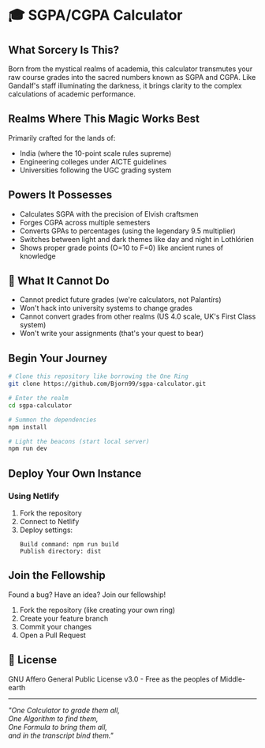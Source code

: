 # 🎓 SGPA/CGPA Calculator

## What Sorcery Is This?

Born from the mystical realms of academia, this calculator transmutes your raw course grades into the sacred numbers known as SGPA and CGPA. Like Gandalf's staff illuminating the darkness, it brings clarity to the complex calculations of academic performance.

## Realms Where This Magic Works Best

Primarily crafted for the lands of:
- India (where the 10-point scale rules supreme)
- Engineering colleges under AICTE guidelines
- Universities following the UGC grading system

## Powers It Possesses

- Calculates SGPA with the precision of Elvish craftsmen
- Forges CGPA across multiple semesters
- Converts GPAs to percentages (using the legendary 9.5 multiplier)
- Switches between light and dark themes like day and night in Lothlórien
- Shows proper grade points (O=10 to F=0) like ancient runes of knowledge

## 🚫 What It Cannot Do

- Cannot predict future grades (we're calculators, not Palantírs)
- Won't hack into university systems to change grades
- Cannot convert grades from other realms (US 4.0 scale, UK's First Class system)
- Won't write your assignments (that's your quest to bear)

## Begin Your Journey

```bash
# Clone this repository like borrowing the One Ring
git clone https://github.com/Bjorn99/sgpa-calculator.git

# Enter the realm
cd sgpa-calculator

# Summon the dependencies
npm install

# Light the beacons (start local server)
npm run dev
```

## Deploy Your Own Instance

### Using Netlify
1. Fork the repository
2. Connect to Netlify
3. Deploy settings:
   ```
   Build command: npm run build
   Publish directory: dist
   ```

## Join the Fellowship

Found a bug? Have an idea? Join our fellowship!
1. Fork the repository (like creating your own ring)
2. Create your feature branch
3. Commit your changes
4. Open a Pull Request

## 📜 License

GNU Affero General Public License v3.0 - Free as the peoples of Middle-earth

---

*"One Calculator to grade them all,  
One Algorithm to find them,  
One Formula to bring them all,  
and in the transcript bind them."*
